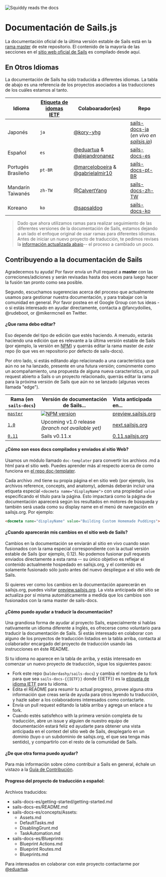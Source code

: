 ![Squiddy reads the docs](http://sailsjs.org/images/squidford_swimming.png)

# Documentación de Sails.js

La documentación oficial de la última versión estable de Sails está en la [rama master](https://github.com/balderdashy/sails-docs) de este repositorio. El contenido de la mayoría de las secciones en el [sitio web oficial  de Sails](http://sailsjs.org) es compilado desde aquí.


## En Otros Idiomas

La documentación de Sails ha sido traducida a diferentes idiomas. La tabla de abajo es una referencia de los proyectos asociados a las traducciones de los cuáles estamos al tanto.

| Idioma                     | [Etiqueta de idomas IETF](https://en.wikipedia.org/wiki/IETF_language_tag)  | Colaboarador(es)        | Repo                               |
| ---------------------------- | ------- | ------------------ | ---------------------------------- |
| Japonés                     | `ja`    | [@kory-yhg](https://github.com/kory-yhg)      | [sails-docs-ja](https://github.com/balderdashy/sails-docs/tree/ja) <br/>(_en vivo en [sailsjs.jp](http://sailsjs.jp)_)
| Español                      | `es`    | [@eduartua](https://github.com/eduartua/) & [@alejandronanez](https://github.com/alejandronanez)   | [sails-docs-es](https://github.com/eduartua/sails-docs-es)
| Portugés Brasileño         | `pt-BR` | [@marceloboeira](https://github.com/marceloboeira) & [@gabrielalmir10](https://github.com/gabrielalmir10)   | [sails-docs-pt-BR](https://github.com/balderdashy/sails-docs/tree/pt-BR)
| Mandarín Taiwanés           | `zh-TW` | [@CalvertYang](https://github.com/CalvertYang)   | [sails-docs-zh-TW](https://github.com/balderdashy/sails-docs/tree/zh-TW)
| Koreano                       | `ko`    | [@sapsaldog](https://github.com/sapsaldog)   | [sails-docs-ko](https://github.com/balderdashy/sails-docs/tree/ko)

> Dado que ahora utilizamos ramas para realizar seguimiento de las diferentes versiones de la documentación de Sails, estamos dejando a un lado el enfoque original de usar ramas para diferentes idiomas. Antes de iniciar un nuevo proyecto de traducción, te pedimos revises la [información actualizada abajo](#Como-puedo-ayudar-a-traducir-la-documentacion)-- el proceso a cambiado un poco.



## Contribuyendo a la documentación de Sails

Agradecemos tu ayuda!  Por favor envía un Pull request a **master** con las correciones/adiciones y serán revisadas hasta dos veces para luego hacer la fusión tan pronto como sea posible.

Segundo, escuchamos sugerencias acerca del proceso que actualmente usamos para gestionar nuestra documentación, y para trabajar con la comunidad en general.  Por favor postea en el Google Group con tus ideas - o si estás interesado en ayudar directamente, contacta a @fancydoilies, @rudeboot, or @mikermcneil en Twitter.

#### ¿Que rama debo editar?

Eso depende del tipo de edición que estés haciendo.  A menudo, estarás haciendo una edición que es relevante a la última versión estable de Sails (por ejemplo, la versión en [NPM](npmjs.org/package/sails)) y querrás editar la rama master de _este_ repo (lo que ves en repositorio por defecto de sails-docs).

Por otro lado, si estás editando algo relacionado a una característica que aún no se ha lanzado, presente en una futura versión; comúnmente como un acompañamiento, una propuesta de alguna nueva característica, un pull request abierto a Sails o un proyecto relacionado, querrás editar la rama para la próxima versión de Sails que aún no se lanzado (algunas veces llamada "edge").


| Rama (en `sails-docs`)                    | Versión de documentación de Sails...                                   | Vista anticipada en...      |
|-------------------------------------------------------------------------------------|------------------------|:-------------------|
| [`master`](https://github.com/balderdashy/sails-docs/tree/master) | [![NPM version](https://badge.fury.io/js/sails.png)](http://badge.fury.io/js/sails) | [preview.sailsjs.org](http://preview.sailsjs.org)
| [`1.0`](https://github.com/balderdashy/sails-docs/tree/1.0) | Upcoming v1.0 release _(branch not available yet)_           | [next.sailsjs.org](http://next.sailsjs.org)
| [`0.11`](https://github.com/balderdashy/sails-docs/tree/0.11) | Sails v0.11.x           | [0.11.sailsjs.org](http://0.11.sailsjs.org)


#### ¿Cómo son esos docs compilados y enviados al sitio Web?

Usamos un módulo llamado `doc-templater` para convertir los archivos .md a html para el sitio web. Puedes aprender más al respecto acerca de como funciona en [el repo doc-templater](https://github.com/uncletammy/doc-templater).

Cada archivo .md tiene su propia página el en sitio web (por ejemplo, los archivos reference, concepts, and anatomy), además deberán incluir una etiqueta especial `<docmeta name="displayName">` con una propiedad `value` especificando el título para la página.  Esto impactará como la página de documentación aparecerá según los resultados en motores de búsqueda y también será usada como su display name en el menú de navegación en sailsjs.org.  Por ejemplo:

```markdown
<docmeta name="displayName" value="Building Custom Homemade Puddings">
```

#### ¿Cuando aparecerán mis cambios en el sitio web de Sails?

Cambios en la documentación se enviarán al sitio en vivo cuando sean fusionados con la rama especial correspondiente con la actual versión estable de Sails (por ejemplo, 0.12). No podemos fusionar pull requests enviados directamente a esta rama -- su único objetivo es reflejar el contenido actualmente hospedado en sailsjs.org, y el contenido es solamente fusionado sólo justo antes del nuevo despliegue a el sitio web de Sails.

Si quieres ver como los cambios en la documentación aparecerán en sailsjs.org, puedes visitar [preview.sailsjs.org](http://preview.sailsjs.org). La vista anticipada del sitio se actualiza por sí misma automáticamente a medida que los cambios son fusionados con la rama master de sails-docs.


#### ¿Cómo puedo ayudar a traducir la documentación?

Una grandiosa forma de ayudar al proyecto Sails, especialmente si hablas nativamente un idioma diferente a Inglés, es ofrecerse como voluntario para traducir la documentación de Sails.  Si estás interesado en colaborar con alguno de los proyectos de traducción listados en la tabla arriba, contacta al colaborador encargado del proyecto de traducción usando las instrucciones en éste README.

Si tu idioma no aparece en la tabla de arriba, y estás interesado en comenzar un nuevo proyecto de traducción, sigue los siguientes pasos:

+ Fork este repo (`balderdashy/sails-docs`) y cambia el nombre de tu fork para que sea `sails-docs-{{IETF}}` donde {{IETF}} es la [etiqueta de idioma IETF](https://en.wikipedia.org/wiki/IETF_language_tag) para tu idioma.
+ Edita el README para resumir tu actual progreso, provee alguna otra información que creas sería de ayuda para otros leyendo tu traducción, y hazle saber a los colaboradores interesados como contactarte.
+ Envía un pull request editando la tabla arriba y agrega un enlace a tu fork.
+ Cuando estés satisfehco with la primera versión completa de tu traducción, abre un issue y alguien de nuestro equipo de documentación estará feliz ed ayudarte para obtener una vista anticipada en el context del sitio web de Sails, desplegarlo en un dominio (tuyo o un subdominio de sailsjs.org, el que sea tenga más sentido), y compartirlo con el resto de la comunidad de Sails.


#### ¿De que otra forma puedo ayudar?

Para más información sobre cómo contribuir a Sails en general, échale un vistazo a la [Guía de Contribución](https://github.com/balderdashy/sails/blob/master/CONTRIBUTING.md).

#### Progreso del proyecto de traducción a español:
Archivos traducidos:

+ sails-docs-es/getting-started/getting-started.md
+ sails-docs-es/README.md
+ sails-docs-es/concepts/Assets:
  * Assets.md
  * DefaultTasks.md
  * DisablingGrunt.md
  * TaskAutomation.md
+ sails-docs-es/Blueprints:
  * Blueprint Actions.md
  * Blueprint Routes.md
  * Blueprints.md

Para interesados en colaborar con este proyecto contactarme por [@eduartua](https://twitter.com/eduartua).